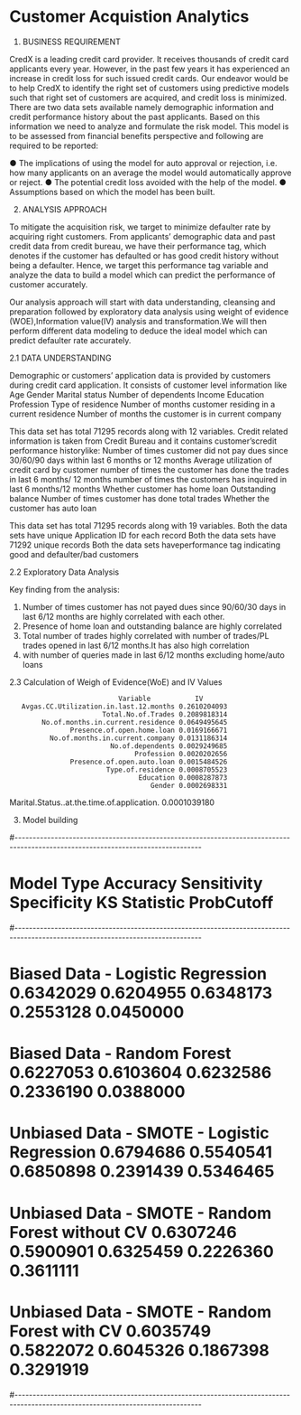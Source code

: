 # Customer Acquistion Analytics

1.	BUSINESS REQUIREMENT

CredX is a leading credit card provider. It receives thousands of credit card applicants every year. However, in the past few years it has experienced an increase in credit loss for such issued credit cards. 
Our endeavor would be to help CredX to identify the right set of customers using predictive models such that right set of customers are acquired, and credit loss is minimized. 
There are two data sets available namely demographic information and credit performance history about the past applicants. Based on this information we need to analyze and formulate the risk model. This model is to be assessed from financial benefits perspective and following are required to be reported:

●	The implications of using the model for auto approval or rejection, i.e. how many applicants on an average the model would automatically approve or reject.
●	The potential credit loss avoided with the help of the model.
●	Assumptions based on which the model has been built.

2.	ANALYSIS APPROACH 

To mitigate the acquisition risk, we target to minimize defaulter rate by acquiring right customers. From applicants’ demographic data and past credit data from credit bureau, we have their performance tag, which denotes if the customer has defaulted or has good credit history without being a defaulter. Hence, we target this performance tag variable and analyze the data to build a model which can predict the performance of customer accurately.

Our analysis approach will start with data understanding, cleansing and preparation followed by exploratory data analysis using weight of evidence (WOE),Information value(IV) analysis and transformation.We will then perform different data modeling to deduce the ideal model which can predict defaulter rate accurately.

2.1	DATA UNDERSTANDING

Demographic or customers’ application data is provided by customers during credit card application. It consists of customer level information like
Age
Gender
Marital status
Number of dependents
Income
Education
Profession
Type of residence
Number of months customer residing in a current residence
Number of months the customer is in current company

This data set has total 71295 records along with 12 variables.
  Credit related information is taken from Credit Bureau and it contains customer’scredit performance historylike:
	Number of times customer did not pay dues since 30/60/90 days within last 6 months or 12 months
	Average utilization of credit card by customer
	number of times the customer has done the trades in last 6 months/ 12 months
	number of times the customers has inquired in last 6 months/12 months
	Whether customer has home loan
	Outstanding balance
	Number of times customer has done total trades
	Whether the customer has auto loan

This data set has total 71295 records along with 19 variables.
	Both the data sets have unique Application ID for each record
	Both the data sets have 71292 unique records
	Both the data sets haveperformance tag indicating good and defaulter/bad customers
 
2.2 Exploratory Data Analysis

Key finding from the analysis:

1. Number of times customer has not payed dues since 90/60/30 days in last 6/12 months are highly correlated with each other.
2. Presence of home loan and outstanding balance are highly correlated
3. Total number of trades highly correlated with number of trades/PL trades opened in last 6/12 months.It has also high correlation 
4. with number of queries made in last 6/12 months excluding home/auto loans

2.3 Calculation of Weigh of Evidence(WoE) and IV Values

                               Variable           IV
       Avgas.CC.Utilization.in.last.12.months 0.2610204093
                           Total.No.of.Trades 0.2089818314
            No.of.months.in.current.residence 0.0649495645
                   Presence.of.open.home.loan 0.0169166671
              No.of.months.in.current.company 0.0131186314
                             No.of.dependents 0.0029249685
                                   Profession 0.0020202656
                   Presence.of.open.auto.loan 0.0015484526
                            Type.of.residence 0.0008705523
                                    Education 0.0008287873
                                       Gender 0.0002698331
  Marital.Status..at.the.time.of.application. 0.0001039180

3. Model building
 
#---------------------------------------------------------------------------------------------------------------------------------
# Model Type						Accuracy	Sensitivity	Specificity	KS Statistic	ProbCutoff
#---------------------------------------------------------------------------------------------------------------------------------
# Biased Data - Logistic Regression	    		0.6342029	0.6204955	0.6348173	0.2553128	0.0450000
# Biased Data - Random Forest				0.6227053	0.6103604	0.6232586	0.2336190	0.0388000
# Unbiased Data - SMOTE - Logistic Regression		0.6794686	0.5540541	0.6850898	0.2391439	0.5346465
# Unbiased Data - SMOTE - Random Forest without CV	0.6307246	0.5900901	0.6325459 	0.2226360	0.3611111
# Unbiased Data - SMOTE - Random Forest with CV		0.6035749	0.5822072	0.6045326	0.1867398	0.3291919
#---------------------------------------------------------------------------------------------------------------------------------
